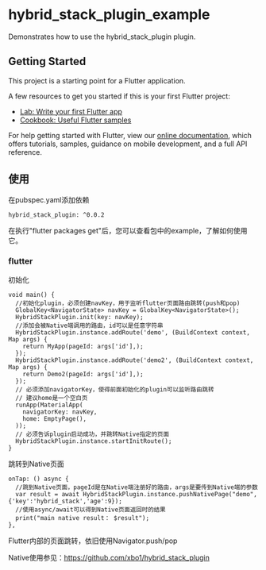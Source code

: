 # hybrid_stack_plugin_example

Demonstrates how to use the hybrid_stack_plugin plugin.

## Getting Started

This project is a starting point for a Flutter application.

A few resources to get you started if this is your first Flutter project:

- [Lab: Write your first Flutter app](https://flutter.io/docs/get-started/codelab)
- [Cookbook: Useful Flutter samples](https://flutter.io/docs/cookbook)

For help getting started with Flutter, view our 
[online documentation](https://flutter.io/docs), which offers tutorials, 
samples, guidance on mobile development, and a full API reference.

## 使用
在pubspec.yaml添加依赖

    hybrid_stack_plugin: ^0.0.2
在执行"flutter packages get"后，您可以查看包中的example，了解如何使用它。

### flutter
初始化
```
void main() {
  //初始化plugin，必须创建navKey，用于监听flutter页面路由跳转(push和pop)
  GlobalKey<NavigatorState> navKey = GlobalKey<NavigatorState>();
  HybridStackPlugin.init(key: navKey);
  //添加会被Native端调用的路由，id可以是任意字符串
  HybridStackPlugin.instance.addRoute('demo', (BuildContext context, Map args) {
    return MyApp(pageId: args['id'],);
  });
  HybridStackPlugin.instance.addRoute('demo2', (BuildContext context, Map args) {
    return Demo2(pageId: args['id'],);
  });
  // 必须添加navigatorKey，使得前面初始化的plugin可以监听路由跳转
  // 建议home是一个空白页
  runApp(MaterialApp(
    navigatorKey: navKey,
    home: EmptyPage(),
  ));
  // 必须告诉plugin启动成功，并跳转Native指定的页面
  HybridStackPlugin.instance.startInitRoute();
}
```
跳转到Native页面
```
onTap: () async {
  //跳到Native页面，pageId是在Native端注册好的路由，args是要传到Native端的参数
  var result = await HybridStackPlugin.instance.pushNativePage("demo", {'key':'hybrid_stack','age':9});
  //使用async/await可以得到Native页面返回时的结果
  print("main native result： $result");
},
```
Flutter内部的页面跳转，依旧使用Navigator.push/pop

Native使用参见：https://github.com/xbo1/hybrid_stack_plugin